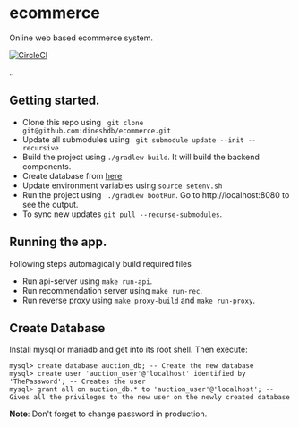 # ecommerce
Online web based ecommerce system.

[![CircleCI](https://circleci.com/gh/dineshdb/auction.svg?style=svg&circle-token=71fcd4229acc7677621a9c5eed5df401a87d022c)](https://circleci.com/gh/dineshdb/auction)

..
## Getting started.
* Clone this repo using ``` git clone git@github.com:dineshdb/ecommerce.git```
* Update all submodules using ``` git submodule update --init --recursive```
* Build the project using ``` ./gradlew build ```. It will build the backend components.
* Create database from [here](#create_database)
* Update environment variables using ```source setenv.sh```
* Run the project using ``` ./gradlew bootRun```. Go to http://localhost:8080 to see the output.
* To sync new updates ``git pull --recurse-submodules``.

## Running the app.
Following steps automagically build required files
* Run api-server using ``make run-api``.
* Run recommendation server using ``make run-rec``.
* Run reverse proxy using ``make proxy-build`` and ``make run-proxy``.

## Create Database
Install mysql or mariadb and get into its root shell. Then execute:
```mysql
mysql> create database auction_db; -- Create the new database
mysql> create user 'auction_user'@'localhost' identified by 'ThePassword'; -- Creates the user
mysql> grant all on auction_db.* to 'auction_user'@'localhost'; -- Gives all the privileges to the new user on the newly created database
```

**Note**: Don't forget to change password in production.
